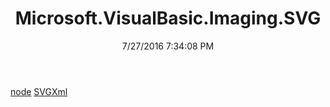 ﻿---
title: Microsoft.VisualBasic.Imaging.SVG
date: 7/27/2016 7:34:08 PM
---

[node](T-Microsoft.VisualBasic.Imaging.SVG.node.html)
[SVGXml](T-Microsoft.VisualBasic.Imaging.SVG.SVGXml.html)

